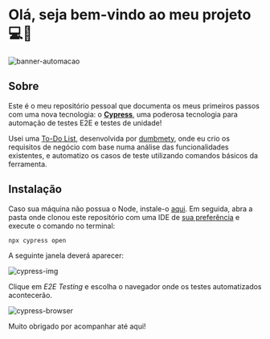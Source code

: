 # Olá, seja bem-vindo ao meu projeto 💻🔎

![banner-automacao](https://i.ibb.co/M8fCGDw/banner-automacao.jpg)

## Sobre

Este é o meu repositório pessoal que documenta os meus primeiros passos com uma nova tecnologia: o [**Cypress**](https://www.cypress.io), uma poderosa tecnologia para automação de testes E2E e testes de unidade!

Usei uma [To-Do List](https://github.com/dumbmety/todo-list), desenvolvida por [dumbmety](https://github.com/dumbmety), onde eu crio os requisitos de negócio com base numa análise das funcionalidades existentes, e automatizo os casos de teste utilizando comandos básicos da ferramenta.

## Instalação

Caso sua máquina não possua o Node, instale-o [aqui](https://nodejs.org/en). Em seguida, abra a pasta onde clonou este repositório com uma IDE de [sua preferência](https://code.visualstudio.com) e execute o comando no terminal:

```bash
npx cypress open
```

A seguinte janela deverá aparecer: 

![cypress-img](https://i.ibb.co/FbbRRb4/imagem-2024-03-18-143102830.png)

Clique em _E2E Testing_ e escolha o navegador onde os testes automatizados acontecerão.

![cypress-browser](https://i.ibb.co/bdc5CNh/suybmit.png)

Muito obrigado por acompanhar até aqui!

